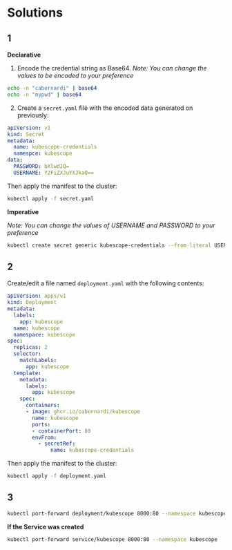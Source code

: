 # Solutions

## 1

**Declarative**

1. Encode the credential string as Base64.
_Note: You can change the values to be encoded to your preference_

```bash
echo -n "cabernardi" | base64
echo -n "mypwd" | base64
```

2. Create a `secret.yaml` file with the encoded data generated on previously:

```yaml
apiVersion: v1
kind: Secret
metadata:
  name: kubescope-credentials
  namespce: kubescope
data:
  PASSWORD: bXlwd2Q=
  USERNAME: Y2FiZXJuYXJkaQ==
```

Then apply the manifest to the cluster:

```bash
kubectl apply -f secret.yaml
```

**Imperative**

_Note: You can change the values of USERNAME and PASSWORD to your preference_

```bash
kubectl create secret generic kubescope-credentials --from-literal USERNAME=cabernardi --from-literal PASSWORD=mypwd -n kubescope
```

## 2

Create/edit a file named `deployment.yaml` with the following contents:

```yaml
apiVersion: apps/v1
kind: Deployment
metadata:
  labels:
    app: kubescope
  name: kubescope
  namespace: kubescope
spec:
  replicas: 2
  selector:
    matchLabels:
      app: kubescope
  template:
    metadata:
      labels:
        app: kubescope
    spec:
      containers:
      - image: ghcr.io/cabernardi/kubescope
        name: kubescope
        ports:
        - containerPort: 80
        envFrom:
          - secretRef:
              name: kubescope-credentials
```

Then apply the manifest to the cluster:

```bash
kubectl apply -f deployment.yaml
```

## 3

```bash
kubectl port-forward deployment/kubescope 8000:80 --namespace kubescope
```

**If the Service was created**
```bash
kubectl port-forward service/kubescope 8000:80 --namespace kubescope
```
